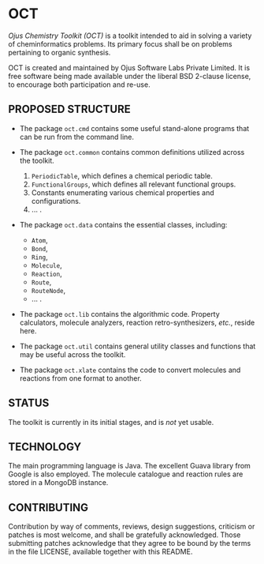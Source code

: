 OCT
===
*Ojus Chemistry Toolkit (OCT)* is a toolkit intended to aid in solving a variety of cheminformatics problems.  Its primary focus shall be on problems pertaining to organic synthesis.

OCT is created and maintained by Ojus Software Labs Private Limited.  It is free software being made available under the liberal BSD 2-clause license, to encourage both participation and re-use.

PROPOSED STRUCTURE
------------------
*  The package `oct.cmd` contains some useful stand-alone programs that can be run from the command line.

*  The package `oct.common` contains common definitions utilized across the toolkit.
   1.  `PeriodicTable`, which defines a chemical periodic table.
   1.  `FunctionalGroups`, which defines all relevant functional groups.
   1.   Constants enumerating various chemical properties and configurations.
   1.  ... .

*  The package `oct.data` contains the essential classes, including:
   -  `Atom`,
   -  `Bond`,
   -  `Ring`,
   -  `Molecule`,
   -  `Reaction`,
   -  `Route`,
   -  `RouteNode`,
   -   ... .

*  The package `oct.lib` contains the algorithmic code.  Property calculators, molecule analyzers, reaction retro-synthesizers, _etc._, reside here.

*  The package `oct.util` contains general utility classes and functions that may be useful across the toolkit.

*  The package `oct.xlate` contains the code to convert molecules and reactions from one format to another.

STATUS
------
The toolkit is currently in its initial stages, and is *not* yet usable.

TECHNOLOGY
----------
The main programming language is Java.  The excellent Guava library from Google is also employed.  The molecule catalogue and reaction rules are stored in a MongoDB instance.

CONTRIBUTING
------------
Contribution by way of comments, reviews, design suggestions, criticism or patches is most welcome, and shall be gratefully acknowledged. Those submitting patches acknowledge that they agree to be bound by the terms in the file LICENSE, available together with this README.
